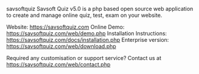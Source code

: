 savsoftquiz
Savsoft Quiz v5.0 is a php based open source web application to create and manage online quiz, test, exam on your website.

Website: https://savsoftquiz.com
Online Demo: https://savsoftquiz.com/web/demo.php
Installation Instructions: https://savsoftquiz.com/docs/installation.php
Enterprise version: https://savsoftquiz.com/web/download.php

Required any customisation or support service?
Contact us at https://savsoftquiz.com/web/contact.php
 